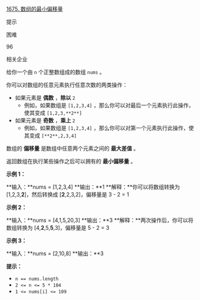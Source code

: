 [1675. 数组的最小偏移量](https://leetcode.cn/problems/minimize-deviation-in-array/)

提示

困难

96

相关企业

给你一个由 `n` 个正整数组成的数组 `nums` 。

你可以对数组的任意元素执行任意次数的两类操作：

- 如果元素是 **偶数** ，**除以** `2`
    - 例如，如果数组是 `[1,2,3,4]` ，那么你可以对最后一个元素执行此操作，使其变成 `[1,2,3,**2**]`
- 如果元素是 **奇数** ，**乘上** `2`
    - 例如，如果数组是 `[1,2,3,4]` ，那么你可以对第一个元素执行此操作，使其变成 `[**2**,2,3,4]`

数组的 **偏移量** 是数组中任意两个元素之间的 **最大差值** 。

返回数组在执行某些操作之后可以拥有的 **最小偏移量** 。

**示例 1：**

**输入：**nums = [1,2,3,4]
**输出：**1
**解释：**你可以将数组转换为 [1,2,3,**2**]，然后转换成 [**2**,2,3,2]，偏移量是 3 - 2 = 1

**示例 2：**

**输入：**nums = [4,1,5,20,3]
**输出：**3
**解释：**两次操作后，你可以将数组转换为 [4,**2**,5,**5**,3]，偏移量是 5 - 2 = 3

**示例 3：**

**输入：**nums = [2,10,8]
**输出：**3

**提示：**

- `n == nums.length`
- `2 <= n <= 5 * 104`
- `1 <= nums[i] <= 109`

